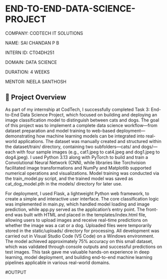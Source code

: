 # END-TO-END-DATA-SCIENCE-PROJECT

COMPANY: CODTECH IT SOLUTIONS

NAME: SAI CHANDAN P B

INTERN ID: CT04DH251

DOMAIN: DATA SCIENCE

DURATION: 4 WEEKS

MENTOR: NEELA SANTHOSH

## 📝 Project Overview

As part of my internship at CodTech, I successfully completed Task 3: End-to-End Data Science Project, which focused on building and deploying an image classification model to distinguish between cats and dogs. The goal of this project was to implement a complete data science workflow—from dataset preparation and model training to web-based deployment—demonstrating how machine learning models can be integrated into real-world applications. The dataset was manually created and structured within the dataset/train/ directory, containing two subfolders—cats/ and dogs/—each with four sample images (e.g., cat1.jpeg to cat4.jpeg and dog1.jpeg to dog4.jpeg). I used Python 3.13 along with PyTorch to build and train a Convolutional Neural Network (CNN), while libraries like Torchvision facilitated image transformations and NumPy and Matplotlib supported numerical operations and visualizations. Model training was conducted via the train_model.py script, and the trained model was saved as cat_dog_model.pth in the models/ directory for later use.

For deployment, I used Flask, a lightweight Python web framework, to create a simple and interactive user interface. The core classification logic was implemented in main.py, which handled model loading and image prediction, while app.py served as the application’s entry point. The front-end was built with HTML and placed in the templates/index.html file, allowing users to upload images and receive real-time predictions on whether the image was a cat or a dog. Uploaded files were temporarily stored in the static/uploads/ directory for processing. All development was carried out in Visual Studio Code (VS Code) on a Windows environment. The model achieved approximately 75% accuracy on this small dataset, which was validated through console outputs and successful predictions on test images. This task gave me valuable hands-on experience in deep learning, model deployment, and building end-to-end machine learning pipelines applicable in various real-world domains.

#OUTPUT
